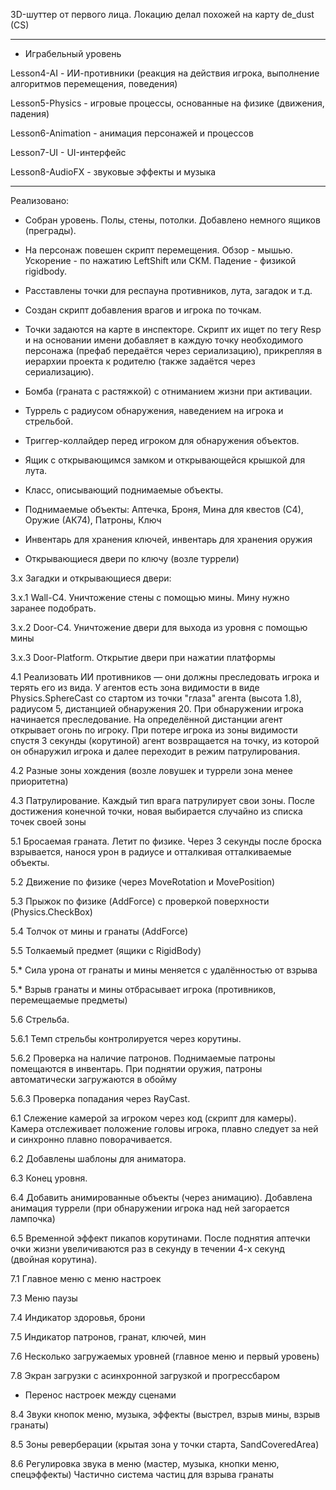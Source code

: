 3D-шуттер от первого лица. Локацию делал похожей на карту de_dust (CS)

-----

* Играбельный уровень

Lesson4-AI - ИИ-противники (реакция на действия игрока, выполнение алгоритмов перемещения, поведения)

Lesson5-Physics - игровые процессы, основанные на физике (движения, падения)

Lesson6-Animation - анимация персонажей и процессов

Lesson7-UI - UI-интерфейс

Lesson8-AudioFX - звуковые эффекты и музыка

-----

Реализовано:

* Собран уровень. Полы, стены, потолки. Добавлено немного ящиков (преграды).

* На персонаж повешен скрипт перемещения. Обзор - мышью. Ускорение - по нажатию LeftShift или СКМ. Падение - физикой rigidbody.

* Расставлены точки для респауна противников, лута, загадок и т.д.

* Создан скрипт добавления врагов и игрока по точкам.

* Точки задаются на карте в инспекторе. Скрипт их ищет по тегу Resp и на основании имени добавляет в каждую точку необходимого персонажа (префаб передаётся через сериализацию), прикрепляя в иерархии проекта к родителю (также задаётся через сериализацию).

* Бомба (граната с растяжкой) с отниманием жизни при активации.

* Туррель с радиусом обнаружения, наведением на игрока и стрельбой.

* Триггер-коллайдер перед игроком для обнаружения объектов.

* Ящик с открывающимся замком и открывающейся крышкой для лута.

* Класс, описывающий поднимаемые объекты.

* Поднимаемые объекты: Аптечка, Броня, Мина для квестов (С4), Оружие (АК74), Патроны, Ключ

* Инвентарь для хранения ключей, инвентарь для хранения оружия

* Открывающиеся двери по ключу (возле туррели)

3.х Загадки и открывающиеся двери:

  3.х.1 Wall-C4. Уничтожение стены с помощью мины. Мину нужно заранее подобрать.
	
  3.х.2 Door-C4. Уничтожение двери для выхода из уровня с помощью мины
	
  3.х.3 Door-Platform. Открытие двери при нажатии платформы

4.1 Реализовать ИИ противников — они должны преследовать игрока и терять его из вида. У агентов есть зона видимости в виде Physics.SphereCast со стартом из точки "глаза" агента (высота 1.8), радиусом 5, дистанцией обнаружения 20. При обнаружении игрока начинается преследование. На определённой дистанции агент открывает огонь по игроку. При потере игрока из зоны видимости спустя 3 секунды (корутиной) агент возвращается на точку, из которой он обнаружил игрока и далее переходит в режим патрулирования.

4.2 Разные зоны хождения (возле ловушек и туррели зона менее приоритетна)

4.3 Патрулирование. Каждый тип врага патрулирует свои зоны. После достижения конечной точки, новая выбирается случайно из списка точек своей зоны

5.1 Бросаемая граната. Летит по физике. Через 3 секунды после броска взрывается, нанося урон в радиусе и отталкивая отталкиваемые объекты.

5.2 Движение по физике (через MoveRotation и MovePosition)

5.3 Прыжок по физике (AddForce) с проверкой поверхности (Physics.CheckBox)

5.4 Толчок от мины и гранаты (AddForce)

5.5 Толкаемый предмет (ящики с RigidBody)

5.* Сила урона от гранаты и мины меняется с удалённостью от взрыва

5.* Взрыв гранаты и мины отбрасывает игрока (противников, перемещаемые предметы)

5.6 Стрельба.

5.6.1 Темп стрельбы контролируется через корутины.

5.6.2 Проверка на наличие патронов. Поднимаемые патроны помещаются в инвентарь. При поднятии оружия, патроны автоматически загружаются в обойму

5.6.3 Проверка попадания через RayCast.

6.1 Слежение камерой за игроком через код (скрипт для камеры). Камера отслеживает положение головы игрока, плавно следует за ней и синхронно плавно поворачивается.

6.2 Добавлены шаблоны для аниматора.

6.3 Конец уровня.

6.4 Добавить анимированные объекты (через анимацию). Добавлена анимация туррели (при обнаружении игрока над ней загорается лампочка)

6.5 Временной эффект пикапов корутинами. После поднятия аптечки очки жизни увеличиваются раз в секунду в течении 4-х секунд (двойная корутина).

7.1 Главное меню с меню настроек

7.3 Меню паузы

7.4 Индикатор здоровья, брони

7.5 Индикатор патронов, гранат, ключей, мин

7.6 Несколько загружаемых уровней (главное меню и первый уровень)

7.8 Экран загрузки с асинхронной загрузкой и прогрессбаром

* Перенос настроек между сценами

8.4 Звуки кнопок меню, музыка, эффекты (выстрел, взрыв мины, взрыв гранаты)

8.5 Зоны реверберации (крытая зона у точки старта, SandCoveredArea)

8.6 Регулировка звука в меню (мастер, музыка, кнопки меню, спецэффекты)
Частично система частиц для взрыва гранаты
